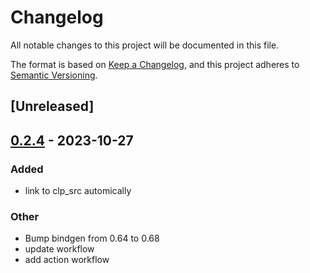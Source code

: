 # Changelog
All notable changes to this project will be documented in this file.

The format is based on [Keep a Changelog](https://keepachangelog.com/en/1.0.0/),
and this project adheres to [Semantic Versioning](https://semver.org/spec/v2.0.0.html).

## [Unreleased]

## [0.2.4](https://github.com/Maroon502/coinclp-sys/compare/v0.2.3...v0.2.4) - 2023-10-27

### Added
- link to clp_src automically

### Other
- Bump bindgen from 0.64 to 0.68
- update workflow
- add action workflow
